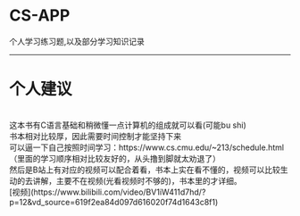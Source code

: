 # CS-APP
个人学习练习题,以及部分学习知识记录

----


<h1>个人建议</h1><br />
这本书有C语言基础和稍微懂一点计算机的组成就可以看(可能bu shi)<br />
书本相对比较厚，因此需要时间控制才能坚持下来<br />
可以逼一下自己按照时间学习：https://www.cs.cmu.edu/~213/schedule.html （里面的学习顺序相对比较友好的，从头撸到脚就太劝退了）<br />
然后是B站上有对应的视频可以配合着看，书本上实在看不懂的，视频可以比较生动的去讲解，主要不在视频(光看视频时不够的)，书本里的才详细。<br />
[视频](https://www.bilibili.com/video/BV1iW411d7hd/?p=12&vd_source=619f2ea84d097d616020f74d1643c8f1)



